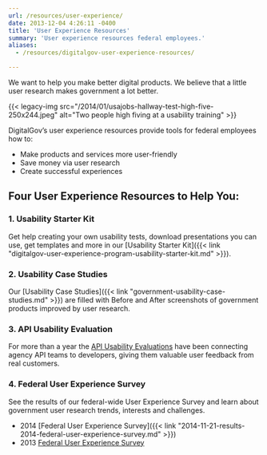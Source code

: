```yaml
---
url: /resources/user-experience/
date: 2013-12-04 4:26:11 -0400
title: 'User Experience Resources'
summary: 'User experience resources federal employees.'
aliases:
  - /resources/digitalgov-user-experience-resources/

---
```


We want to help you make better digital products. We believe that a little user research makes government a lot better.

{{< legacy-img src="/2014/01/usajobs-hallway-test-high-five-250x244.jpeg" alt="Two people high fiving at a usability training" >}}

DigitalGov&#8217;s user experience resources provide tools for federal employees how to:

  * Make products and services more user-friendly
  * Save money via user research
  * Create successful experiences

## Four User Experience Resources to Help You:

### **1. Usability Starter Kit**

Get help creating your own usability tests, download presentations you can use, get templates and more in our [Usability Starter Kit]({{< link "digitalgov-user-experience-program-usability-starter-kit.md" >}}).

### **2. Usability Case Studies**

Our [Usability Case Studies]({{< link "government-usability-case-studies.md" >}}) are filled with Before and After screenshots of government products improved by user research.

### **3. API Usability Evaluation**

For more than a year the [API Usability Evaluations](https://pages.18f.gov/API-Usability-Testing/) have been connecting agency API teams to developers, giving them valuable user feedback from real customers.

### **4. Federal User Experience Survey**

See the results of our federal-wide User Experience Survey and learn about government user research trends, interests and challenges.

  * 2014 [Federal User Experience Survey]({{< link "2014-11-21-results-2014-federal-user-experience-survey.md" >}})
  * 2013 [Federal User Experience Survey](https://s3.amazonaws.com/digitalgov/_legacy-img/2013/12/2013-Federal-UX-Survey.pptx)
